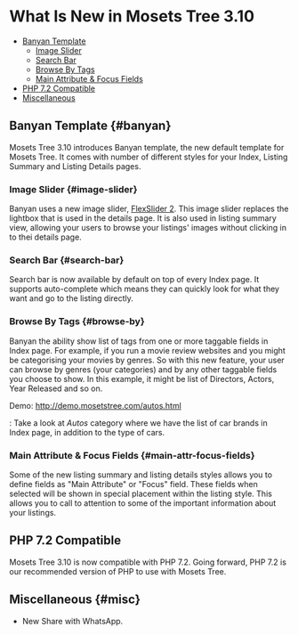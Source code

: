 # What Is New in Mosets Tree 3.10

- [Banyan Template]({{version}}/what-is-new#banyan)
    - [Image Slider]({{version}}/what-is-new#image-slider)
    - [Search Bar]({{version}}/what-is-new#search-bar)
    - [Browse By Tags]({{version}}/what-is-new#browse-by)
    - [Main Attribute & Focus Fields]({{version}}/what-is-new#main-attr-focus-fields)
- [PHP 7.2 Compatible]({{version}}/what-is-new#php-72)
- [Miscellaneous]({{version}}/what-is-new#misc)

## Banyan Template {#banyan}

Mosets Tree 3.10 introduces Banyan template, the new default template for Mosets Tree. It comes with number of different styles for your Index, Listing Summary and Listing Details pages.

### Image Slider {#image-slider}

Banyan uses a new image slider, [FlexSlider 2](http://flexslider.woothemes.com/). This image slider replaces the lightbox that is used in the details page. It is also used in listing summary view, allowing your users to browse your listings' images without clicking in to thei details page.

### Search Bar {#search-bar}

Search bar is now available by default on top of every Index page. It supports auto-complete which means they can quickly look for what they want and go to the listing directly.

### Browse By Tags {#browse-by}

Banyan the ability show list of tags from one or more taggable fields in Index page. For example, if you run a movie review websites and you might be categorising your movies by genres. So with this new feature, your user can browse by genres (your categories) and by any other taggable fields you choose to show. In this example, it might be list of Directors, Actors, Year Released and so on.

Demo: http://demo.mosetstree.com/autos.html

: Take a look at _Autos_ category where we have the list of car brands in Index page, in addition to the type of cars.

### Main Attribute & Focus Fields {#main-attr-focus-fields}

Some of the new listing summary and listing details styles allows you to define fields as "Main Attribute" or "Focus" field. These fields when selected will be shown in special placement within the listing style. This allows you to call to attention to some of the important information about your listings.

## PHP 7.2 Compatible

Mosets Tree 3.10 is now compatible with PHP 7.2. Going forward, PHP 7.2 is our recommended version of PHP to use with Mosets Tree.

## Miscellaneous {#misc}

- New Share with WhatsApp.
